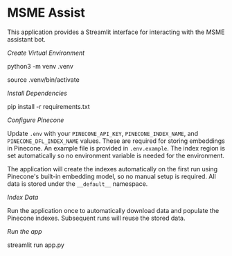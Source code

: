 # MSME Assist

This application provides a Streamlit interface for interacting with the MSME assistant bot.

*Create Virtual Environment*

python3 -m venv .venv

source .venv/bin/activate

*Install Dependencies*

pip install -r requirements.txt

*Configure Pinecone*

Update `.env` with your `PINECONE_API_KEY`, `PINECONE_INDEX_NAME`, and `PINECONE_DFL_INDEX_NAME` values. These are required for storing embeddings in Pinecone. An example file is provided in `.env.example`. The index region is set automatically so no environment variable is needed for the environment.

The application will create the indexes automatically on the first run using Pinecone's built-in embedding model, so no manual setup is required. All data is stored under the `__default__` namespace.

*Index Data*

Run the application once to automatically download data and populate the Pinecone indexes. Subsequent runs will reuse the stored data.

*Run the app*

streamlit run app.py
